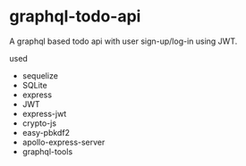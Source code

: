 # graphql-todo-api
A graphql based todo api with user sign-up/log-in using JWT.

used
- sequelize
- SQLite
- express
- JWT
- express-jwt
- crypto-js
- easy-pbkdf2
- apollo-express-server
- graphql-tools
